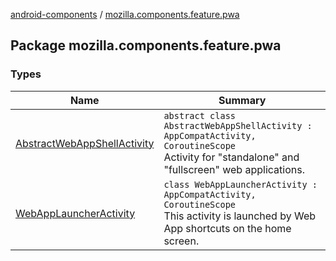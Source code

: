 [android-components](../index.md) / [mozilla.components.feature.pwa](./index.md)

## Package mozilla.components.feature.pwa

### Types

| Name | Summary |
|---|---|
| [AbstractWebAppShellActivity](-abstract-web-app-shell-activity/index.md) | `abstract class AbstractWebAppShellActivity : AppCompatActivity, CoroutineScope`<br>Activity for "standalone" and "fullscreen" web applications. |
| [WebAppLauncherActivity](-web-app-launcher-activity/index.md) | `class WebAppLauncherActivity : AppCompatActivity, CoroutineScope`<br>This activity is launched by Web App shortcuts on the home screen. |
